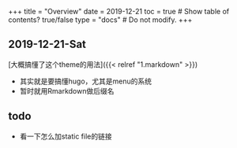 +++
title = "Overview"
date = 2019-12-21
toc = true  # Show table of contents? true/false
type = "docs"  # Do not modify.
+++

## 2019-12-21-Sat

[大概搞懂了这个theme的用法]({{< relref "1.markdown" >}})

* 其实就是要搞懂hugo，尤其是menu的系统
* 暂时就用Rmarkdown做后缀名

## todo

* 看一下怎么加static file的链接
